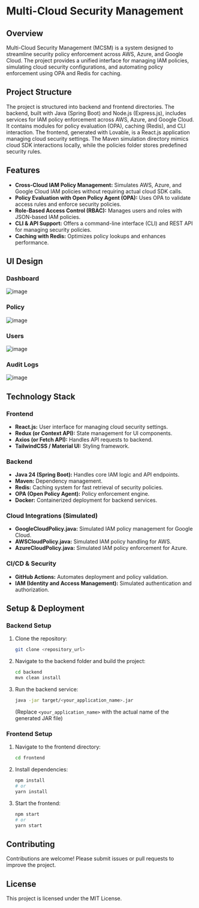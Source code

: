 # Multi-Cloud Security Management

## Overview

Multi-Cloud Security Management (MCSM) is a system designed to streamline security policy enforcement across AWS, Azure, and Google Cloud. The project provides a unified interface for managing IAM policies, simulating cloud security configurations, and automating policy enforcement using OPA and Redis for caching.

## Project Structure

The project is structured into backend and frontend directories. The backend, built with Java (Spring Boot) and Node.js (Express.js), includes services for IAM policy enforcement across AWS, Azure, and Google Cloud. It contains modules for policy evaluation (OPA), caching (Redis), and CLI interaction. The frontend, generated with Lovable, is a React.js application managing cloud security settings. The Maven simulation directory mimics cloud SDK interactions locally, while the policies folder stores predefined security rules.

## Features

*   **Cross-Cloud IAM Policy Management:** Simulates AWS, Azure, and Google Cloud IAM policies without requiring actual cloud SDK calls.
*   **Policy Evaluation with Open Policy Agent (OPA):** Uses OPA to validate access rules and enforce security policies.
*   **Role-Based Access Control (RBAC):** Manages users and roles with JSON-based IAM policies.
*   **CLI & API Support:** Offers a command-line interface (CLI) and REST API for managing security policies.
*   **Caching with Redis:** Optimizes policy lookups and enhances performance.

## UI Design

### Dashboard

![image](https://github.com/user-attachments/assets/32442fc0-259f-499c-80c1-8eb68d8e12a4)

### Policy

![image](https://github.com/user-attachments/assets/37304f15-6c95-4436-8c1e-12e53a4a6db5)

### Users

![image](https://github.com/user-attachments/assets/793d82d9-f058-47c7-bc5b-4115abeac903)

### Audit Logs

![image](https://github.com/user-attachments/assets/77338145-93d1-4231-be85-22654c8d3ee8)

## Technology Stack

### Frontend

*   **React.js:** User interface for managing cloud security settings.
*   **Redux (or Context API):** State management for UI components.
*   **Axios (or Fetch API):** Handles API requests to backend.
*   **TailwindCSS / Material UI:** Styling framework.

### Backend

*   **Java 24 (Spring Boot):** Handles core IAM logic and API endpoints.
*   **Maven:** Dependency management.
*   **Redis:** Caching system for fast retrieval of security policies.
*   **OPA (Open Policy Agent):** Policy enforcement engine.
*   **Docker:** Containerized deployment for backend services.

### Cloud Integrations (Simulated)

*   **GoogleCloudPolicy.java:** Simulated IAM policy management for Google Cloud.
*   **AWSCloudPolicy.java:** Simulated IAM policy handling for AWS.
*   **AzureCloudPolicy.java:** Simulated IAM policy enforcement for Azure.

### CI/CD & Security

*   **GitHub Actions:** Automates deployment and policy validation.
*   **IAM (Identity and Access Management):** Simulated authentication and authorization.

## Setup & Deployment

### Backend Setup

1.  Clone the repository:

    ```bash
    git clone <repository_url>
    ```

2.  Navigate to the backend folder and build the project:

    ```bash
    cd backend
    mvn clean install
    ```

3.  Run the backend service:

    ```bash
    java -jar target/<your_application_name>.jar
    ```
    (Replace `<your_application_name>` with the actual name of the generated JAR file)

### Frontend Setup

1.  Navigate to the frontend directory:

    ```bash
    cd frontend
    ```

2.  Install dependencies:

    ```bash
    npm install
    # or
    yarn install
    ```

3.  Start the frontend:

    ```bash
    npm start
    # or
    yarn start
    ```

## Contributing

Contributions are welcome! Please submit issues or pull requests to improve the project.

## License

This project is licensed under the MIT License.
